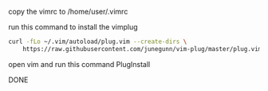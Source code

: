 copy the vimrc to /home/user/.vimrc

run this command to install the vimplug


```sh
curl -fLo ~/.vim/autoload/plug.vim --create-dirs \
    https://raw.githubusercontent.com/junegunn/vim-plug/master/plug.vim
```

open vim and run this command PlugInstall


DONE